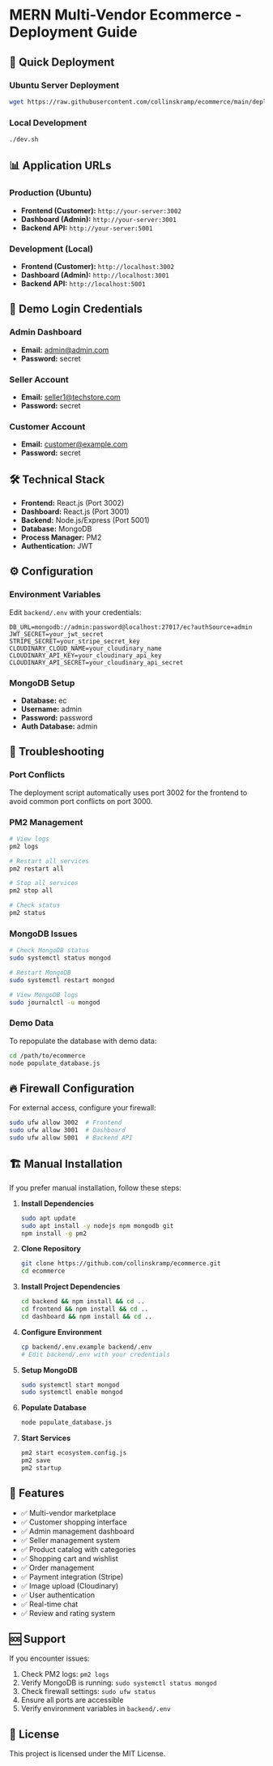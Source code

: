 # MERN Multi-Vendor Ecommerce - Deployment Guide

## 🚀 Quick Deployment

### Ubuntu Server Deployment
```bash
wget https://raw.githubusercontent.com/collinskramp/ecommerce/main/deploy-ubuntu.sh && chmod +x deploy-ubuntu.sh && ./deploy-ubuntu.sh
```

### Local Development
```bash
./dev.sh
```

## 📊 Application URLs

### Production (Ubuntu)
- **Frontend (Customer):** `http://your-server:3002`
- **Dashboard (Admin):** `http://your-server:3001`
- **Backend API:** `http://your-server:5001`

### Development (Local)
- **Frontend (Customer):** `http://localhost:3002`
- **Dashboard (Admin):** `http://localhost:3001`
- **Backend API:** `http://localhost:5001`

## 🔐 Demo Login Credentials

### Admin Dashboard
- **Email:** admin@admin.com
- **Password:** secret

### Seller Account
- **Email:** seller1@techstore.com
- **Password:** secret

### Customer Account
- **Email:** customer@example.com
- **Password:** secret

## 🛠️ Technical Stack

- **Frontend:** React.js (Port 3002)
- **Dashboard:** React.js (Port 3001)
- **Backend:** Node.js/Express (Port 5001)
- **Database:** MongoDB
- **Process Manager:** PM2
- **Authentication:** JWT

## ⚙️ Configuration

### Environment Variables
Edit `backend/.env` with your credentials:
```env
DB_URL=mongodb://admin:password@localhost:27017/ec?authSource=admin
JWT_SECRET=your_jwt_secret
STRIPE_SECRET=your_stripe_secret_key
CLOUDINARY_CLOUD_NAME=your_cloudinary_name
CLOUDINARY_API_KEY=your_cloudinary_api_key
CLOUDINARY_API_SECRET=your_cloudinary_api_secret
```

### MongoDB Setup
- **Database:** ec
- **Username:** admin
- **Password:** password
- **Auth Database:** admin

## 🔧 Troubleshooting

### Port Conflicts
The deployment script automatically uses port 3002 for the frontend to avoid common port conflicts on port 3000.

### PM2 Management
```bash
# View logs
pm2 logs

# Restart all services
pm2 restart all

# Stop all services
pm2 stop all

# Check status
pm2 status
```

### MongoDB Issues
```bash
# Check MongoDB status
sudo systemctl status mongod

# Restart MongoDB
sudo systemctl restart mongod

# View MongoDB logs
sudo journalctl -u mongod
```

### Demo Data
To repopulate the database with demo data:
```bash
cd /path/to/ecommerce
node populate_database.js
```

## 🔥 Firewall Configuration

For external access, configure your firewall:
```bash
sudo ufw allow 3002  # Frontend
sudo ufw allow 3001  # Dashboard
sudo ufw allow 5001  # Backend API
```

## 🏗️ Manual Installation

If you prefer manual installation, follow these steps:

1. **Install Dependencies**
   ```bash
   sudo apt update
   sudo apt install -y nodejs npm mongodb git
   npm install -g pm2
   ```

2. **Clone Repository**
   ```bash
   git clone https://github.com/collinskramp/ecommerce.git
   cd ecommerce
   ```

3. **Install Project Dependencies**
   ```bash
   cd backend && npm install && cd ..
   cd frontend && npm install && cd ..
   cd dashboard && npm install && cd ..
   ```

4. **Configure Environment**
   ```bash
   cp backend/.env.example backend/.env
   # Edit backend/.env with your credentials
   ```

5. **Setup MongoDB**
   ```bash
   sudo systemctl start mongod
   sudo systemctl enable mongod
   ```

6. **Populate Database**
   ```bash
   node populate_database.js
   ```

7. **Start Services**
   ```bash
   pm2 start ecosystem.config.js
   pm2 save
   pm2 startup
   ```

## 📝 Features

- ✅ Multi-vendor marketplace
- ✅ Customer shopping interface
- ✅ Admin management dashboard
- ✅ Seller management system
- ✅ Product catalog with categories
- ✅ Shopping cart and wishlist
- ✅ Order management
- ✅ Payment integration (Stripe)
- ✅ Image upload (Cloudinary)
- ✅ User authentication
- ✅ Real-time chat
- ✅ Review and rating system

## 🆘 Support

If you encounter issues:

1. Check PM2 logs: `pm2 logs`
2. Verify MongoDB is running: `sudo systemctl status mongod`
3. Check firewall settings: `sudo ufw status`
4. Ensure all ports are accessible
5. Verify environment variables in `backend/.env`

## 📄 License

This project is licensed under the MIT License.
